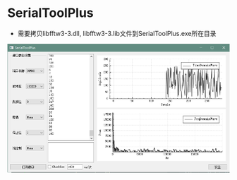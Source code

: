 # SerialToolPlus

- 需要拷贝libfftw3-3.dll, libfftw3-3.lib文件到SerialToolPlus.exe所在目录

![app](https://github.com/liefyuan/SerialToolPlus/blob/serial-fft-plot/SerialToolPlus/app-plot-fft-shotscreen.png)
